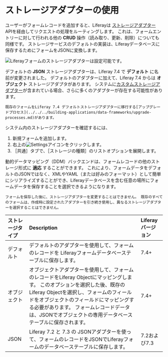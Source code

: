 # ストレージアダプターの使用

ユーザーがフォームレコードを追加すると、Liferayは [ストレージアダプター](../developer-guide/understanding-form-storage-adapters.md) APIを経由してリクエストの処理をルーティングします。 これは、フォームエントリーに対して行われる他の **CRUD** 操作（読み取り、更新、削除）についても同様です。 ストレージサービスのデフォルトの実装は、Liferayデータベースに保存するためにフォームをJSONに変換します。

![Liferayフォームのストレージアダプターは設定可能です。](./using-storage-adapters/images/01.png)

デフォルトの **JSON** ストレージアダプターは、Liferay 7.4 で **デフォルト** に名前が変更されました。 デフォルトのアダプターに加えて、Liferay 7.4 からは **オブジェクト** ストレージアダプタがあります。 システムに[カスタムストレージアダプター](../developer-guide/writing-a-form-storage-adapter.md)が含まれている場合、さらに多くのアダプターが存在する可能性があります。

```{note}
既存のフォームをLiferay 7.4 デフォルトストレージアダプターに移行する[アップグレードプロセス](../../../building-applications/data-frameworks/upgrade-processes.md)があります。
```

システム内のストレージアダプターを確認するには、

1. 新規フォームを追加します。
1. 右上の![Settings](../../../images/icon-settings.png)アイコンをクリックします。
1. ［共通］タブで、［ストレージの種類］のリストオプションを展開します。

動的データマッピング（DDM）バックエンドは、フォームレコードの他のストレージ形式に **適応** することができます。 これにより、フォームデータをデフォルトのJSONではなく、XMLやYAML（または好みのフォーマット）として簡単にシリアライズすることができ、Liferayデータベースを含む任意の場所にフォームデータを保存することを選択できるようになります。

```{important}
フォームを保存した後に、ストレージアダプターを変更することはできません。 既存のすべてのフォームは、作成時に設定されたアダプターを引き続き使用し、異なるストレージアダプターを選択することはできません。
```

| ストレージタイプ | Description                                                                                                                                                                   | Liferayバージョン |
|:-------- |:----------------------------------------------------------------------------------------------------------------------------------------------------------------------------- |:------------ |
| デフォルト    | デフォルトのアダプターを使用して、フォームのレコードを Liferayフォームデータベーステーブルに保存します。                                                                                                                      | 7.4+         |
| オブジェクト   | オブジェクトアダプターを使用して、フォームのレコードをLiferay Objectにマッピングします。 このオプションを選択した後、既存のLiferay Objectを選択し、フォームのフィールドをオブジェクトのフィールドにマッピングする必要があります。 フォームレコードデータは、JSONでオブジェクトの専用データベーステーブルに保存されます。 | 7.4+         |
| JSON     | Liferay 7.2 と 7.3 の JSONアダプターを使って、フォームのレコードをJSONでLiferayフォームのデータベーステーブルに保存します。                                                                                                | 7.2および7.3    |
